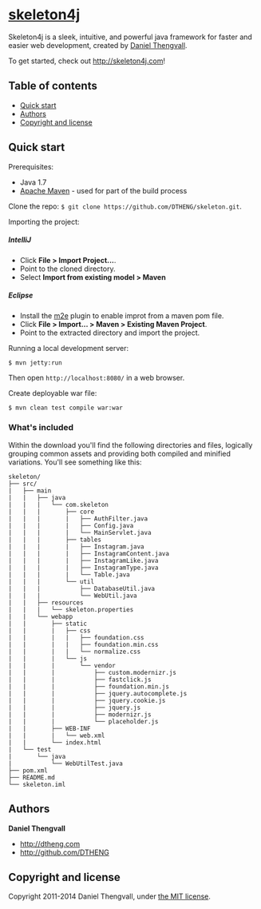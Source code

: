 # [skeleton4j](http://skeleton4j.com)

Skeleton4j is a sleek, intuitive, and powerful java framework for faster and easier web development, created by [Daniel Thengvall](http://dtheng.com).

To get started, check out <http://skeleton4j.com>!

## Table of contents

 - [Quick start](#quick-start)
 - [Authors](#authors)
 - [Copyright and license](#copyright-and-license)

## Quick start

Prerequisites:
- Java 1.7
- [Apache Maven](http://maven.apache.org/) - used for part of the build process

Clone the repo: `$ git clone https://github.com/DTHENG/skeleton.git`.

Importing the project:

##### IntelliJ
- Click **File > Import Project...**.
- Point to the cloned directory.
- Select **Import from existing model > Maven**

##### Eclipse
- Install the [m2e](http://eclipse.org/m2e/) plugin to enable improt from a maven pom file.
- Click **File > Import... > Maven > Existing Maven Project**.
- Point to the extracted directory and import the project.

Running a local development server:
```
$ mvn jetty:run
```
Then open `http://localhost:8080/` in a web browser.

Create deployable war file:
```
$ mvn clean test compile war:war
```


### What's included

Within the download you'll find the following directories and files, logically grouping common assets and providing both compiled and minified variations. You'll see something like this:

```
skeleton/
├── src/
|	├── main
|	|	├── java
|	|	|	└── com.skeleton
|	|	|		├── core
|	|	|		|	├── AuthFilter.java
|	|	|		|	├── Config.java
|	|	|		|	└── MainServlet.java
|	|	|		├──	tables
|	|	|		|	├── Instagram.java
|	|	|		|	├── InstagramContent.java
|	|	|		|	├── InstagramLike.java
|	|	|		|	├── InstagramType.java
|	|	|		|	└── Table.java
|	|	|		└──	util
|	|	|			├── DatabaseUtil.java
|	|	|			└── WebUtil.java
|	|	├── resources
|	|	|	└── skeleton.properties
|	|	└── webapp
|	|		├── static
|	|		|	├── css
|	|		|	|	├── foundation.css
|	|		|	|	├── foundation.min.css
|	|		|	|	└── normalize.css
|	|		|	└── js
|	|		|		└── vendor
|	|		|			├── custom.modernizr.js
|	|		|			├── fastclick.js
|	|		|			├── foundation.min.js
|	|		|			├── jquery.autocomplete.js
|	|		|			├── jquery.cookie.js
|	|		|			├── jquery.js
|	|		|			├── modernizr.js
|	|		|			└── placeholder.js
|	|		├── WEB-INF
|	|		|	└── web.xml
|	|		└── index.html
|	└── test
|		└── java
|			└── WebUtilTest.java
├── pom.xml
├── README.md
└── skeleton.iml
```


## Authors

**Daniel Thengvall**

- <http://dtheng.com>
- <http://github.com/DTHENG>


## Copyright and license

Copyright 2011-2014 Daniel Thengvall, under [the MIT license](http://opensource.org/licenses/MIT).
